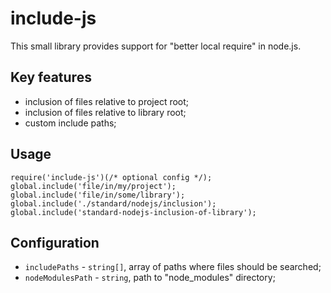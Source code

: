 include-js
==========

This small library provides support for "better local require" in node.js.

Key features
------------

 * inclusion of files relative to project root;
 * inclusion of files relative to library root;
 * custom include paths;

Usage
-----

    require('include-js')(/* optional config */);
    global.include('file/in/my/project');
    global.include('file/in/some/library');
    global.include('./standard/nodejs/inclusion');
    global.include('standard-nodejs-inclusion-of-library');

Configuration
-------------

 * `includePaths` - `string[]`, array of paths where files should be searched;
 * `nodeModulesPath` - `string`, path to "node_modules" directory;